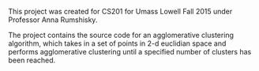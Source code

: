 This project was created for CS201 for Umass Lowell Fall 2015 under Professor Anna Rumshisky.

The project contains the source code for an agglomerative clustering algorithm, which takes in a set of points in 2-d euclidian space and
performs agglomerative clustering until a specified number of clusters has been reached.
